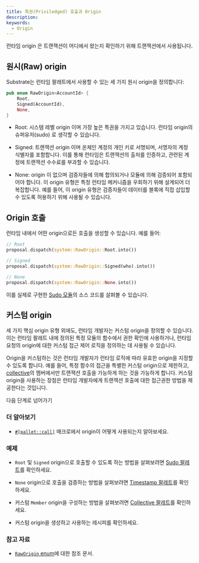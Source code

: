 ```yaml
---
title: 특권(Priviledged) 호출과 Origin
description:
keywords:
  - Origin
---
```


런타임 origin 은 트랜잭션이 어디에서 왔는지 확인하기 위해 트랜잭션에서 사용됩니다.

## 원시(Raw) origin

Substrate는 런타임 팔레트에서 사용할 수 있는 세 가지 원시 origin을 정의합니다:

```rust
pub enum RawOrigin<AccountId> {
	Root,
	Signed(AccountId),
	None,
}
```

- Root: 시스템 레벨 origin 이며 가장 높은 특권을 가지고 있습니다. 런타임 origin의 슈퍼유저(sudo) 로 생각할 수 있습니다.

- Signed: 트랜잭션 origin 이며 온체인 계정의 개인 키로 서명되며, 서명자의 계정 식별자를 포함합니다. 이를 통해 런타임은 트랜잭션의 출처를 인증하고, 관련된 계정에 트랜잭션 수수료를 부과할 수 있습니다.

- None: origin 이 없으며 검증자들에 의해 합의되거나 모듈에 의해 검증되어 포함되어야 합니다.
  이 origin 유형은 특정 런타임 메커니즘을 우회하기 위해 설계되어 더 복잡합니다.
  예를 들어, 이 origin 유형은 검증자들이 데이터를 블록에 직접 삽입할 수 있도록 허용하기 위해 사용될 수 있습니다.

## Origin 호출

런타임 내에서 어떤 origin으로든 호출을 생성할 수 있습니다. 예를 들어:

```rust
// Root
proposal.dispatch(system::RawOrigin::Root.into())

// Signed
proposal.dispatch(system::RawOrigin::Signed(who).into())

// None
proposal.dispatch(system::RawOrigin::None.into())
```

이를 실제로 구현한 [Sudo 모듈](https://paritytech.github.io/substrate/master/pallet_sudo/index.html)의 소스 코드를 살펴볼 수 있습니다.

## 커스텀 origin

세 가지 핵심 origin 유형 외에도, 런타임 개발자는 커스텀 origin을 정의할 수 있습니다.
이는 런타임 팔레트 내에 정의된 특정 모듈의 함수에서 권한 확인에 사용하거나, 런타임 요청의 origin에 대한 커스텀 접근 제어 로직을 정의하는 데 사용될 수 있습니다.

Origin을 커스텀하는 것은 런타임 개발자가 런타임 로직에 따라 유효한 origin을 지정할 수 있도록 합니다. 예를 들어, 특정 함수의 접근을 특별한 커스텀 origin으로 제한하고, [collective](https://github.com/paritytech/polkadot-sdk/tree/master/substrate/frame/collective)의 멤버에서만 트랜잭션 호출을 가능하게 하는 것을 가능하게 합니다. 커스텀 origin을 사용하는 장점은 런타임 개발자에게 트랜잭션 호출에 대한 접근권한 방법을 제공한다는 것입니다.

다음 단계로 넘어가기

### 더 알아보기

- [`#[pallet::call]`](https://paritytech.github.io/substrate/master/frame_support/attr.pallet.html#call-palletcall-optional) 매크로에서 origin이 어떻게 사용되는지 알아보세요.

### 예제

- `Root` 및 `Signed` origin으로 호출할 수 있도록 하는 방법을 살펴보려면 [Sudo 팔레트](https://github.com/paritytech/polkadot-sdk/tree/master/substrate/frame/sudo)를 확인하세요.

- `None` origin으로 호출을 검증하는 방법을 살펴보려면 [Timestamp 팔레트](https://github.com/paritytech/polkadot-sdk/tree/master/substrate/frame/timestamp)를 확인하세요.

- 커스텀 `Member` origin을 구성하는 방법을 살펴보려면 [Collective 팔레트](https://github.com/paritytech/polkadot-sdk/tree/master/substrate/frame/collective)를 확인하세요.

- 커스텀 origin을 생성하고 사용하는 레시피를 확인하세요.

### 참고 자료

- [`RawOrigin` enum](https://paritytech.github.io/substrate/master/frame_system/enum.RawOrigin.html)에 대한 참조 문서.